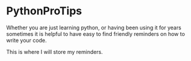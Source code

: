 # PythonProTips

Whether you are just learning python, or having been using it for years sometimes it is helpful to have easy to find friendly reminders on how to write your code.

This is where I will store my reminders. 
